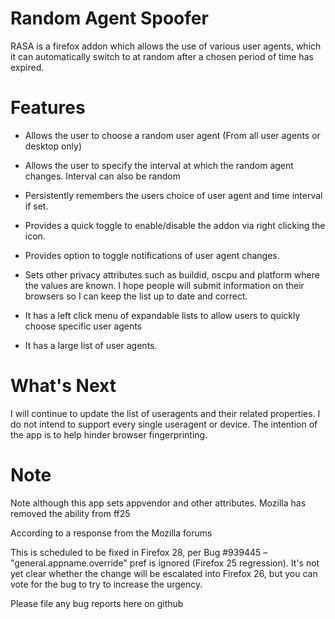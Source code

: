 # Random Agent Spoofer #


RASA is a firefox addon which allows the use of various user agents, which it can
automatically switch to at random after a chosen period of time has expired.


# Features #

- Allows the user to choose a random user agent (From all user agents or desktop only)  

- Allows the user to specify the interval at which the random agent changes.
  Interval can also be random

- Persistently remembers the users choice of user agent and time interval if set.

- Provides a quick toggle to enable/disable the addon via right clicking the
  icon.

- Provides option to toggle notifications of user agent changes. 

- Sets other privacy attributes such as buildid, oscpu and platform where the
  values are known. I hope people will submit information on their browsers so I
  can keep the list up to date and correct.

- It has a left click menu of expandable lists to allow users to quickly choose
  specific user agents

- It has a large list of user agents.


# What's Next #

I will continue to update the list of useragents and their related properties. I
do not intend to support every single useragent or device. The intention of the
app is to help hinder browser fingerprinting.


# Note #

Note although this app sets appvendor and other attributes. Mozilla has removed
the ability from ff25

According to a response from the Mozilla forums

This is scheduled to be fixed in Firefox 28, per Bug #939445 –
"general.appname.override" pref is ignored (Firefox 25 regression). It's not yet
clear whether the change will be escalated into Firefox 26, but you can vote for
the bug to try to increase the urgency.

Please file any bug reports here on github
